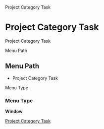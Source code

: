 
Project Category Task
# Project Category Task


Project Category Task

Menu Path
## Menu Path



- Project Category Task

Menu Type
### Menu Type

**Window**


[Project Category Task](functional-guide/window/window-project-category-task.md)